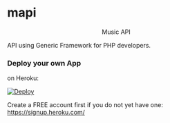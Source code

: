 # mapi
<center>Music API</center>

API using Generic Framework for PHP developers.

### Deploy your own App

on Heroku:

[![Deploy](https://www.herokucdn.com/deploy/button.svg)](https://heroku.com/deploy)

Create a FREE account first if you do not yet have one:  
https://signup.heroku.com/

